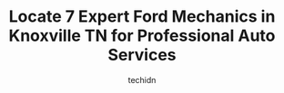 ---
layout: ampstory
image: https://images.unsplash.com/photo-1490274494753-fd4f84681e7c?ixlib=rb-4.0.3&ixid=MnwxMjA3fDB8MHxwaG90by1wYWdlfHx8fGVufDB8fHx8&auto=format&fit=crop&w=640&h=853&q=80
author: techidn
featured: false
description: Experience the excellence of automotive service by visiting the 7 best Ford Mechanic in Knoxville TN, USA. With their expertise, attention to detail, and commitment to customer satisfaction,
title: Locate 7 Expert Ford Mechanics in Knoxville TN for Professional Auto Services
cover:
   title: Locate 7 Expert Ford Mechanics in Knoxville TN for Professional Auto Services
   subtitle: Rickpate
   background: https://images.unsplash.com/photo-1490274494753-fd4f84681e7c?ixlib=rb-4.0.3&ixid=MnwxMjA3fDB8MHxwaG90by1wYWdlfHx8fGVufDB8fHx8&auto=format&fit=crop&w=640&h=853&q=80

pages: 
 - layout: thirds
   top: <h1>#1 Ted Russell Ford - Parkside</h1>
   bottom: "<p>I went on Wednesday to buy a car because my current car was going out. I got a car I really liked. The next day I noticed the gas tank area was blank and blinking. I cont</p>"
   background: https://www.knot35.com/toplist/wp-content/uploads/2023/06/best-ford-mechanic-1-in-knoxville-tn-1685834543.jpeg
   backgroundblur: true
 - layout: thirds
   top: <h1>#2 MF Auto Inc.</h1>
   bottom: "<p>2025 Dutch Valley Dr, Knoxville, TN 37918, United States</p>"
   background: https://www.knot35.com/toplist/wp-content/uploads/2023/06/best-ford-mechanic-2-in-knoxville-tn-1685834544.jpeg
   cta:
      link: https://www.knot35.com/toplist/locate-7-expert-ford-mechanics-in-knoxville-tn-for-professional-auto-services/
      text: Locate 7 Expert Ford Mechanics in Knoxville TN for Professional Auto Services
 - layout: thirds
   top: <h1>#3 B & M Automotive & Diesel Service</h1>
   bottom: "<p>7301 Maynardville Pike, Knoxville, TN 37938, United States</p>"
   background: https://www.knot35.com/toplist/wp-content/uploads/2023/06/best-ford-mechanic-3-in-knoxville-tn-1685834544.jpeg
   cta:
      link: https://www.knot35.com/toplist/locate-7-expert-ford-mechanics-in-knoxville-tn-for-professional-auto-services/
      text: Locate 7 Expert Ford Mechanics in Knoxville TN for Professional Auto Services
 - layout: thirds
   top: <h1>#4 R T Clapp Car Repair Center</h1>
   bottom: "<p>2045 E Magnolia Ave, Knoxville, TN 37917, United States</p>"
   background: https://images.unsplash.com/photo-1564951434112-64d74cc2a2d7?ixlib=rb-4.0.3&ixid=MnwxMjA3fDB8MHxwaG90by1wYWdlfHx8fGVufDB8fHx8&auto=format&fit=crop&w=640&h=853&q=80
   cta:
      link: https://www.knot35.com/toplist/locate-7-expert-ford-mechanics-in-knoxville-tn-for-professional-auto-services/
      text: Locate 7 Expert Ford Mechanics in Knoxville TN for Professional Auto Services
 - layout: thirds
   top: <h1>#5 Phibbs Auto Services</h1>
   bottom: "<p>215 Agnes Rd, Knoxville, TN 37919, United States</p>"
   background: https://images.unsplash.com/photo-1527067829737-402993088e6b?ixlib=rb-4.0.3&ixid=MnwxMjA3fDB8MHxwaG90by1wYWdlfHx8fGVufDB8fHx8&auto=format&fit=crop&w=640&h=853&q=80
   cta:
      link: https://www.knot35.com/toplist/locate-7-expert-ford-mechanics-in-knoxville-tn-for-professional-auto-services/
      text: Locate 7 Expert Ford Mechanics in Knoxville TN for Professional Auto Services
 - layout: thirds
   top: <h1>#6 Autoworks of Knoxville</h1>
   bottom: "<p>10634 Dutchtown Rd, Knoxville, TN 37932, United States</p>"
   background: https://images.unsplash.com/photo-1553949345-eb786bb3f7ba?ixlib=rb-4.0.3&ixid=MnwxMjA3fDB8MHxwaG90by1wYWdlfHx8fGVufDB8fHx8&auto=format&fit=crop&w=640&h=853&q=80
   cta:
      link: https://www.knot35.com/toplist/locate-7-expert-ford-mechanics-in-knoxville-tn-for-professional-auto-services/
      text: Locate 7 Expert Ford Mechanics in Knoxville TN for Professional Auto Services
 - layout: thirds
   top: <h1>#7 Legends Auto & Fleet</h1>
   bottom: "<p>3000 Sutherland Ave, Knoxville, TN 37919, United States</p>"
   background: https://images.unsplash.com/photo-1510906594845-bc082582c8cc?ixlib=rb-4.0.3&ixid=MnwxMjA3fDB8MHxwaG90by1wYWdlfHx8fGVufDB8fHx8&auto=format&fit=crop&w=640&h=853&q=80
   cta:
      link: https://www.knot35.com/toplist/locate-7-expert-ford-mechanics-in-knoxville-tn-for-professional-auto-services/
      text: Locate 7 Expert Ford Mechanics in Knoxville TN for Professional Auto Services
 - layout: thirds
   middle: Continue reading...
   background: https://images.unsplash.com/photo-1574169208507-84376144848b?ixlib=rb-4.0.3&ixid=MnwxMjA3fDB8MHxwaG90by1wYWdlfHx8fGVufDB8fHx8&auto=format&fit=crop&w=640&h=853&q=80
   cta:
      link: https://www.knot35.com/toplist/locate-7-expert-ford-mechanics-in-knoxville-tn-for-professional-auto-services/
      text: Locate 7 Expert Ford Mechanics in Knoxville TN for Professional Auto Services
      
---